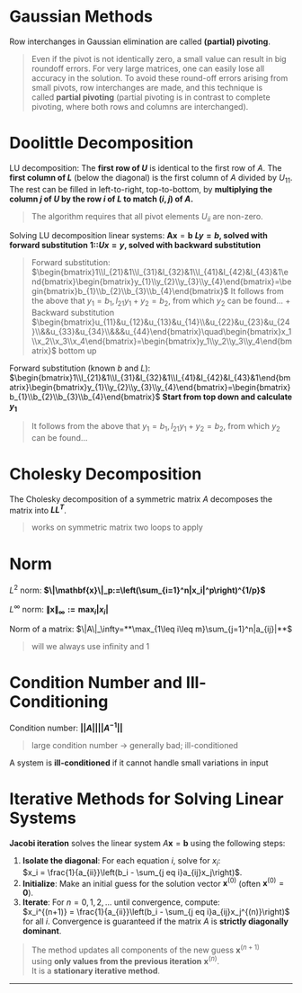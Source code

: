 # Gaussian Methods

Row interchanges in Gaussian elimination are called **(partial) pivoting**.
> Even if the pivot is not identically zero, a small value can result in big roundoff errors. For very large matrices, one can easily lose all accuracy in the solution. To avoid these round-off errors arising from small pivots, row interchanges are made, and this technique is called **partial pivoting** (partial pivoting is in contrast to complete pivoting, where both rows and columns are interchanged). 

# Doolittle Decomposition

LU decomposition:
The **first row of $U$** is identical to the first row of $A$.
The **first column of $L$** (below the diagonal) is the first column of $A$ divided by $U_{11}$.
The rest can be filled in left-to-right, top-to-bottom, by **multiplying the column $j$ of $U$ by the row $i$ of $L$ to match $(i,j)$ of $A$.**
>The algorithm requires that all pivot elements $U_{ii}$ are non-zero.

Solving LU decomposition linear systems:
$\mathbf{A}\mathbf{x}=\mathbf{b}$
**$L y = b$, solved with forward substitution**
**1::$Ux = y$, solved with backward substitution**
> Forward substitution:
> $\begin{bmatrix}1\\l_{21}&1\\l_{31}&l_{32}&1\\l_{41}&l_{42}&l_{43}&1\end{bmatrix}\begin{bmatrix}y_{1}\\y_{2}\\y_{3}\\y_{4}\end{bmatrix}=\begin{bmatrix}b_{1}\\b_{2}\\b_{3}\\b_{4}\end{bmatrix}$
> It follows from the above that $y_1=b_1,l_{21}y_1+y_2=b_2$, from which $y_2$ can be found...
> +
> Backward substitution
> $\begin{bmatrix}u_{11}&u_{12}&u_{13}&u_{14}\\&u_{22}&u_{23}&u_{24}\\&&u_{33}&u_{34}\\&&&u_{44}\end{bmatrix}\quad\begin{bmatrix}x_1\\x_2\\x_3\\x_4\end{bmatrix}=\begin{bmatrix}y_1\\y_2\\y_3\\y_4\end{bmatrix}$
> bottom up

Forward substitution (known $b$ and $L$):
 $\begin{bmatrix}1\\l_{21}&1\\l_{31}&l_{32}&1\\l_{41}&l_{42}&l_{43}&1\end{bmatrix}\begin{bmatrix}y_{1}\\y_{2}\\y_{3}\\y_{4}\end{bmatrix}=\begin{bmatrix}b_{1}\\b_{2}\\b_{3}\\b_{4}\end{bmatrix}$
**Start from top down and calculate $y_1$**
> It follows from the above that $y_1=b_1,l_{21}y_1+y_2=b_2$, from which $y_2$ can be found...

# Cholesky Decomposition

The Cholesky decomposition of a symmetric matrix $A$ decomposes the matrix into **$LL^T$**.
> works on symmetric matrix
> two loops to apply

# Norm

$L^2$ norm: 
**$\|\mathbf{x}\|_p:=\left(\sum_{i=1}^n|x_i|^p\right)^{1/p}$**

$L^\infty$ norm: 
**$\|\mathbf{x}\|_\infty:=\max_i|x_i|$**

Norm of a matrix: $\|A\|_\infty=**\max_{1\leq i\leq m}\sum_{j=1}^n|a_{ij}|**$
> will we always use infinity and 1

# Condition Number and Ill-Conditioning

Condition number: **$||A|| ||A^{-1}||$**
> large condition number -> generally bad; ill-conditioned

A system is **ill-conditioned** if it cannot handle small variations in input

# Iterative Methods for Solving Linear Systems

**Jacobi iteration** solves the linear system $A\mathbf{x} = \mathbf{b}$ using the following steps:
1. **Isolate the diagonal**: For each equation $i$, solve for $x_i$:  
    $x_i = \frac{1}{a_{ii}}\left(b_i - \sum_{j eq i}a_{ij}x_j\right)$.
2. **Initialize**: Make an initial guess for the solution vector $\mathbf{x}^{(0)}$ (often $\mathbf{x}^{(0)} = \mathbf{0}$).
3. **Iterate**: For $n = 0, 1, 2, ...$ until convergence, compute:  
    $x_i^{(n+1)} = \frac{1}{a_{ii}}\left(b_i - \sum_{j eq i}a_{ij}x_j^{(n)}\right)$ for all $i$.
Convergence is guaranteed if the matrix $A$ is **strictly diagonally dominant**.  
> The method updates all components of the new guess $\mathbf{x}^{(n+1)}$ using **only values from the previous iteration** $\mathbf{x}^{(n)}$.  
> It is a **stationary iterative method**.
***
